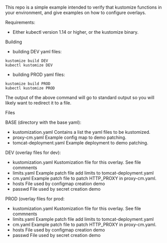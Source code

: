 This repo is a simple example intended to verify that kustomize functions in your environment, and give examples on how to configure overlays.

Requirements:
- Either kubectl version 1.14 or higher, or the kustomize binary.

Building
- building DEV yaml files:
```
kustomize build DEV
kubectl kustomize DEV
```
- building PROD yaml files: 
```
kustomize build PROD 
kubectl kustomize PROD
```

The output of the above command will go to standard output so you will likely want to redirect it to a file.

Files

BASE (directory with the base yaml):
- kustomization.yaml      Contains a list the yaml files to be kustomized.
- proxy-cm.yaml           Example config map to demo patching.
- tomcat-deployment.yaml  Example deployment to demo patching.


DEV (overlay files for dev):
- kustomization.yaml  Kustomization file for this overlay. See file commnents
- limits.yaml         Example patch file add limits to tomcat-deployment.yaml
- cm.yaml             Example patch file to patch HTTP_PROXY in proxy-cm.yaml.
- hosts               File used by configmap creation demo
- passwd              File used by secret creation demo


PROD (overlay files for prod:
- kustomization.yaml  Kustomization file for this overlay. See file commnents
- limits.yaml         Example patch file add limits to tomcat-deployment.yaml
- cm.yaml             Example patch file to patch HTTP_PROXY in proxy-cm.yaml.
- hosts               File used by configmap creation demo
- passwd              File used by secret creation demo
